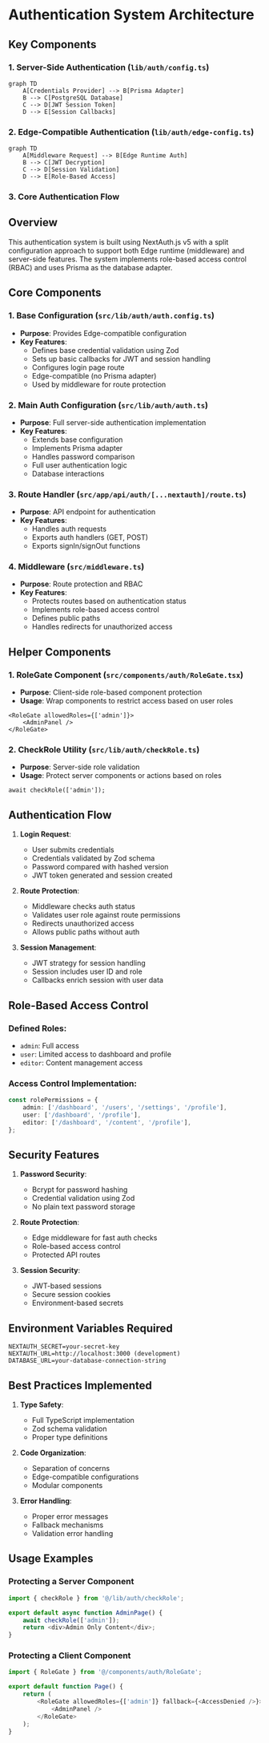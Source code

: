 # Authentication System Architecture

## Key Components

### 1. Server-Side Authentication (`lib/auth/config.ts`)

```mermaid
graph TD
    A[Credentials Provider] --> B[Prisma Adapter]
    B --> C[PostgreSQL Database]
    C --> D[JWT Session Token]
    D --> E[Session Callbacks]
```

### 2. Edge-Compatible Authentication (`lib/auth/edge-config.ts`)

```mermaid
graph TD
    A[Middleware Request] --> B[Edge Runtime Auth]
    B --> C[JWT Decryption]
    C --> D[Session Validation]
    D --> E[Role-Based Access]
```

### 3. Core Authentication Flow

## Overview

This authentication system is built using NextAuth.js v5 with a split configuration approach to support both Edge runtime (middleware) and server-side features. The system implements role-based access control (RBAC) and uses Prisma as the database adapter.

## Core Components

### 1. Base Configuration (`src/lib/auth/auth.config.ts`)

- **Purpose**: Provides Edge-compatible configuration
- **Key Features**:
    - Defines base credential validation using Zod
    - Sets up basic callbacks for JWT and session handling
    - Configures login page route
    - Edge-compatible (no Prisma adapter)
    - Used by middleware for route protection

### 2. Main Auth Configuration (`src/lib/auth/auth.ts`)

- **Purpose**: Full server-side authentication implementation
- **Key Features**:
    - Extends base configuration
    - Implements Prisma adapter
    - Handles password comparison
    - Full user authentication logic
    - Database interactions

### 3. Route Handler (`src/app/api/auth/[...nextauth]/route.ts`)

- **Purpose**: API endpoint for authentication
- **Key Features**:
    - Handles auth requests
    - Exports auth handlers (GET, POST)
    - Exports signIn/signOut functions

### 4. Middleware (`src/middleware.ts`)

- **Purpose**: Route protection and RBAC
- **Key Features**:
    - Protects routes based on authentication status
    - Implements role-based access control
    - Defines public paths
    - Handles redirects for unauthorized access

## Helper Components

### 1. RoleGate Component (`src/components/auth/RoleGate.tsx`)

- **Purpose**: Client-side role-based component protection
- **Usage**: Wrap components to restrict access based on user roles

```tsx
<RoleGate allowedRoles={['admin']}>
    <AdminPanel />
</RoleGate>
```

### 2. CheckRole Utility (`src/lib/auth/checkRole.ts`)

- **Purpose**: Server-side role validation
- **Usage**: Protect server components or actions based on roles

```tsx
await checkRole(['admin']);
```

## Authentication Flow

1. **Login Request**:

    - User submits credentials
    - Credentials validated by Zod schema
    - Password compared with hashed version
    - JWT token generated and session created

2. **Route Protection**:

    - Middleware checks auth status
    - Validates user role against route permissions
    - Redirects unauthorized access
    - Allows public paths without auth

3. **Session Management**:
    - JWT strategy for session handling
    - Session includes user ID and role
    - Callbacks enrich session with user data

## Role-Based Access Control

### Defined Roles:

- `admin`: Full access
- `user`: Limited access to dashboard and profile
- `editor`: Content management access

### Access Control Implementation:

```typescript
const rolePermissions = {
    admin: ['/dashboard', '/users', '/settings', '/profile'],
    user: ['/dashboard', '/profile'],
    editor: ['/dashboard', '/content', '/profile'],
};
```

## Security Features

1. **Password Security**:

    - Bcrypt for password hashing
    - Credential validation using Zod
    - No plain text password storage

2. **Route Protection**:

    - Edge middleware for fast auth checks
    - Role-based access control
    - Protected API routes

3. **Session Security**:
    - JWT-based sessions
    - Secure session cookies
    - Environment-based secrets

## Environment Variables Required

```env
NEXTAUTH_SECRET=your-secret-key
NEXTAUTH_URL=http://localhost:3000 (development)
DATABASE_URL=your-database-connection-string
```

## Best Practices Implemented

1. **Type Safety**:

    - Full TypeScript implementation
    - Zod schema validation
    - Proper type definitions

2. **Code Organization**:

    - Separation of concerns
    - Edge-compatible configurations
    - Modular components

3. **Error Handling**:
    - Proper error messages
    - Fallback mechanisms
    - Validation error handling

## Usage Examples

### Protecting a Server Component

```typescript
import { checkRole } from '@/lib/auth/checkRole';

export default async function AdminPage() {
    await checkRole(['admin']);
    return <div>Admin Only Content</div>;
}
```

### Protecting a Client Component

```typescript
import { RoleGate } from '@/components/auth/RoleGate';

export default function Page() {
    return (
        <RoleGate allowedRoles={['admin']} fallback={<AccessDenied />}>
            <AdminPanel />
        </RoleGate>
    );
}
```
